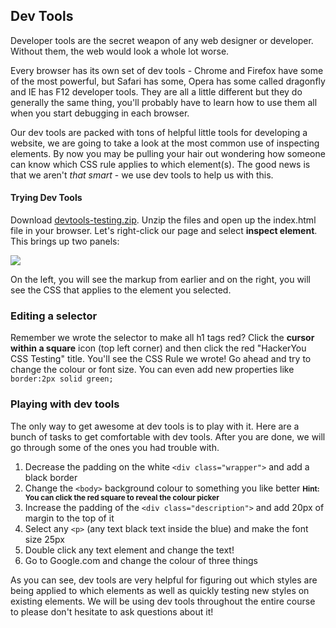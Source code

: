 ## Dev Tools

Developer tools are the secret weapon of any web designer or developer. Without them, the web would look a whole lot worse. 

Every browser has its own set of dev tools - Chrome and Firefox have some of the most powerful, but Safari has some, Opera has some called dragonfly and IE has F12 developer tools. They are all a little different but they do generally the same thing, you'll probably have to learn how to use them all when you start debugging in each browser. 

Our dev tools are packed with tons of helpful little tools for developing a website, we are going to take a look at the most common use of inspecting elements. By now you may be pulling your hair out wondering how someone can know which CSS rule applies to which element(s). The good news is that we aren't _that smart_ - we use dev tools to help us with this.

#### Trying Dev Tools
Download <a href="https://hychalknotes.s3.amazonaws.com/devtools-testing.zip" download>devtools-testing.zip</a>. Unzip the files and open up the index.html file in your browser.
Let's right-click our page and select **inspect element**. This brings up two panels:

![](https://hychalknotes.s3.amazonaws.com/Screen%20Shot%202016-12-05%20at%204.05.33%20PM.png)

On the left, you will see the markup from earlier and on the right, you will see the CSS that applies to the element you selected.

### Editing a selector
Remember we wrote the selector to make all h1 tags red? Click the **cursor within a square** icon (top left corner) and then click the red "HackerYou CSS Testing" title. You'll see the CSS Rule we wrote! Go ahead and try to change the colour or font size. You can even add new properties like `border:2px solid green;`

### Playing with dev tools
The only way to get awesome at dev tools is to play with it. Here are a bunch of tasks to get comfortable with dev tools. After you are done, we will go through some of the ones you had trouble with.

1. Decrease the padding on the white `<div class="wrapper">` and add a black border
2. Change the `<body>` background colour to something you like better <small>**Hint: You can click the red square to reveal the colour picker**</small>
3. Increase the padding of the `<div class="description">` and add 20px of margin to the top of it
3. Select any `<p>` (any text black text inside the blue) and make the font size 25px
4. Double click any text element and change the text!
5. Go to Google.com and change the colour of three things

As you can see, dev tools are very helpful for figuring out which styles are being applied to which elements as well as quickly testing new styles on existing elements. We will be using dev tools throughout the entire course to please don't hesitate to ask questions about it!

